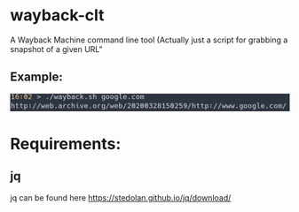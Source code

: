 # wayback-clt
A Wayback Machine command line tool (Actually just a script for grabbing a snapshot of a given URL"

## Example:
![Example](/example.png)

# Requirements:

## jq
jq can be found here https://stedolan.github.io/jq/download/
